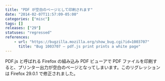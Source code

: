 ```yaml
---
title: "PDF が空白のページとして印刷されます"
date: "2014-02-07T11:57:09-05:00"
categories: ["misc"]
tags: []
releases: ["29"]
statuses: "regressed"
references:
    - url: "https://bugzilla.mozilla.org/show_bug.cgi?id=1003707"
      title: "Bug 1003707 – pdf.js print prints a white page"
---
```

PDF.js と呼ばれる Firefox の組み込み PDF ビューアで PDF ファイルを印刷すると、プリンター出力が空白のページとなってしまいます。このリグレッションは Firefox 29.0.1 で修正されました。
